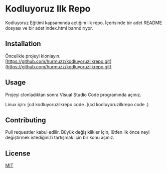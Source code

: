 # Kodluyoruz Ilk Repo
Kodluyoruz Eğitimi kapsamında açtığım ilk repo. İçerisinde bir adet README dosyası ve bir adet index.html barındırıyor.


## Installation
Öncelikle projeyi klonlayın.
[https://github.com/hurmuzz/kodluyoruzilkrepo.git](https://github.com/hurmuzz/kodluyoruzilkrepo.git)

## Usage
Projeyi clonladıktan sonra Visual Studio Code programında açınız.

Linux için:
[cd kodluyoruzilkrepo code .](cd kodluyoruzilkrepo code .)

## Contributing
Pull requestler kabul edilir. Büyük değişiklikler için, lütfen ilk önce neyi değiştirmek istediğinizi tartışmak için bir konu açınız.

## License
[MIT](https://choosealicense.com/licenses/mit/)




